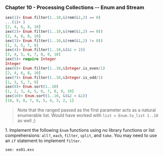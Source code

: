 ### Chapter 10 - Processing Collections -- Enum and Stream

```elixir
iex(1)> Enum.filter(1..10,&(rem(&1,2) == 0)
...(1)> )
[2, 4, 6, 8, 10]
iex(2)> Enum.filter(1..10,&(rem(&1,2) == 0))
[2, 4, 6, 8, 10]
iex(3)> Enum.filter(1..10,&(rem(&1,2) != 0))
[1, 3, 5, 7, 9]
iex(4)> Enum.filter(1..10,&(&1 > 2))
[3, 4, 5, 6, 7, 8, 9, 10]
iex(5)> require Integer
Integer
iex(6)> Enum.filter(1..10,&Integer.is_even/1)
[2, 4, 6, 8, 10]
iex(7)> Enum.filter(1..10,&Integer.is_odd/1)
[1, 3, 5, 7, 9]
iex(8)> Enum.sort(1..10)
[1, 2, 3, 4, 5, 6, 7, 8, 9, 10]
iex(10)> Enum.sort(1..10, &(&2 < &1))
[10, 9, 8, 7, 6, 5, 4, 3, 2, 1]
```
> Note that the ranged passed as the first parameter acts as a natural enumerable list.  Would have worked with `list = Enum.to_list 1..10` as well ;)


1\. Implement the following `Enum` functions using no library functions or list comprehensions: `all?`, `each`, `filter`, `split`, and `take`.  You may need to use an `if` statement to implement `filter`.

```
see: ex01.exs
```
